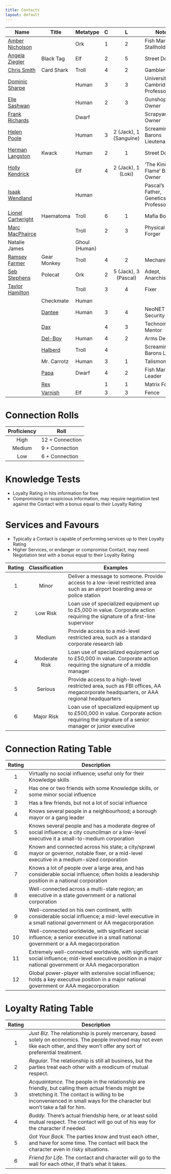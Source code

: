```yaml
---
title: Contacts
layout: default
---
```


| Name                                     | Title                 | Metatype      |  C  |           L            | Notes                               | Player         |
| ---------------------------------------- | --------------------- | ------------- |:---:|:----------------------:| ----------------------------------- | -------------- |
| [Amber Nicholson](AmberNicholson.md)     |                       | Ork           |  1  |           2            | Fish Market Stallholder             | Hash           |
| [Angela Ziegler](AngelaZiegler.md)       | Black Tag             | Elf           |  2  |           5            | Street Doc                          | Smith          |
| [Chris Smith](ChrisSmith.md)             | Card Shark            | Troll         |  4  |           2            | Gambler                             | Loki           |
| [Dominic Sharpe](DominicSharpe.md)       |                       | Human         |  3  |           3            | University of Cambridge Professor   | Jack           |
| [Elle Sashwan](ElleSashwan.md)           |                       | Human         |  2  |           3            | Gunshop Owner                       | Sanguine       |
| [Frank Richards](FrankRichards.md)       |                       | Dwarf         |     |                        | Scrapyard Owner                     |                |
| [Helen Poole](HelenPoole.md)             |                       | Human         |  3  | 2 (Jack), 1 (Sanguine) | Screaming Barons Lieutenant         | Jack, Sanguine |
| [Herman Langston](HermanLangston.md)     | Kwack                 | Human         |  2  |           1            | Street Doc                          | Pascal         |
| [Holly Kendrick](HollyKendrick.md)       |                       | Elf           |  4  |   2 (Jack), 1 (Loki)   | ‘The Kindled Flame’ Bar Owner       | Jack           |
| [Isaak Wendland](IsaakWendland.md)       |                       | Human         |     |                        | Pascal’s Father, Genetics Professor | Pascal         |
| [Lionel Cartwright](LionelCartwright.md) | Haematoma             | Troll         |  6  |           1            | Mafia Boss                          | Pascal         |
| [Marc MacPhairce](MarcMacPhairce.md)     |                       | Troll         |  2  |           3            | Physical Forger                     | Jack           |
| Natalie James                            |                       | Ghoul (Human) |     |                        |                                     |                |
| [Ramsey Farmer](RamseyFarmer.md)         | Gear Monkey           | Troll         |  4  |           2            | Mechanic                            | Loki           |
| [Seb Stephens](SebStephens.md)           | Polecat               | Ork           |  2  |  5 (Jack), 3 (Pascal)  | Adept, Anarchist                    | Jack, Pascal   |
| [Taylor Hamilton](TaylorHamilton.md)     |                       | Troll         |  3  |           4            | Fixer                               | Loki           |
|                                          | Checkmate             | Human         |     |                        |                                     |                |
|                                          | [Dantee](Dantee.md)   | Human         |  3  |           4            | NeoNET IT Security                  | Hash           |
|                                          | [Dax](Dax.md)         |               |  4  |           3            | Technomancer Mentor                 | Sanguine       |
|                                          | [Del-Boy](DelBoy.md)  | Human         |  4  |           2            | Arms Dealer                         | Smith          |
|                                          | [Halberd](Halberd.md) | Troll         |  4  |                        | Screaming Barons Leader             |                |
|                                          | Mr. Carrotz           | Human         |  3  |           1            | Talismonger                         |                |
|                                          | [Papa](Papa.md)       | Dwarf         |  4  |           2            | Fish Market Leader                  |                |
|                                          | [Rex](Rex.md)         |               |  1  |           1            | Matrix Forger                       | Hash           |
|                                          | [Varnish](Varnish.md) | Elf           |  3  |           3            | Fence                               | Pascal         |

# Connection Rolls

| Proficiency | Roll            |
|:-----------:| --------------- |
|    High     | 12 + Connection |
|   Medium    | 9 + Connection  |
|     Low     | 6 + Connection  |

# Knowledge Tests

- Loyalty Rating in hits information for free
- Compromising or suspicious information, may require negotiation test against the Contact with a bonus equal to their Loyalty Rating

# Services and Favours

- Typically a Contact is capable of performing services up to their Loyalty Rating
- Higher Services, or endanger or compromise Contact, may need Negotiation test with a bonus equal to their Loyalty Rating

| Rating | Classification | Examples                                                                                                                                     |
|:------:|:--------------:| -------------------------------------------------------------------------------------------------------------------------------------------- |
|   1    |     Minor      | Deliver a message to someone.  Provide access to a low-level restricted area such as an airport boarding area or police station              |
|   2    |    Low Risk    | Loan use of specialized equipment up to £5,000 in value.  Corporate action requiring the signature of a first-line supervisor                |
|   3    |     Medium     | Provide access to a mid-level restricted area, such as a standard corporate research lab                                                     |
|   4    | Moderate Risk  | Loan use of specialized equipment up to £50,000 in value.  Corporate action requiring the signature of a middle manager                      |
|   5    |    Serious     | Provide access to a high-level restricted area, such as FBI offices, AA megacorporate headquarters, or AAA regional headquarters             |
|   6    |   Major Risk   | Loan use of specialized equipment up to £500,000 in value.  Corporate action requiring the signature of a senior manager or junior executive |

# Connection Rating Table

| Rating | Description                                                                                                                                               |
|:------:| --------------------------------------------------------------------------------------------------------------------------------------------------------- |
|   1    | Virtually no social influence; useful only for their Knowledge skills                                                                                     |
|   2    | Has one or two friends with some Knowledge skills, or some minor social influence                                                                         |
|   3    | Has a few friends, but not a lot of social influence                                                                                                      |
|   4    | Knows several people in a neighbourhood; a borough mayor or a gang leader                                                                                 |
|   5    | Knows several people and has a moderate degree of social influence; a city councilman or a low-level executive it a small-to-medium corporation           |
|   6    | Known and connected across his state; a city/sprawl mayor or governor, notable fixer, or a mid-level executive in a medium-sized corporation              |
|   7    | Knows a lot of people over a large area, and has considerable social influence; often holds a leadership position in a national corporation               |
|   8    | Well-connected across a multi-state region; an executive in a state government or a national corporation                                                  |
|   9    | Well-connected on his own continent, with considerable social influence; a mid-level executive in a small national government or AA megacorporation       |
|   10   | Well-connected worldwide, with significant social influence; a senior executive in a small national government or a AA megacorporation                    |
|   11   | Extremely well-connected worldwide, with significant social influence; mid-level executive position in a major national government or AAA megacorporation |
|   12   | Global power-player with extensive social influence; holds a key executive position in a major national government or AAA megacorporation                 |

# Loyalty Rating Table

| Rating | Description                                                                                                                                                                                                                       |
|:------:| --------------------------------------------------------------------------------------------------------------------------------------------------------------------------------------------------------------------------------- |
|   1    | *Just Biz.*  The relationship is purely mercenary, based solely on economics.  The people involved may not even like each other, and they won’t offer any sort of preferential treatment.                                         |
|   2    | *Regular.*  The relationship is still all business, but the parties treat each other with a modicum of mutual respect.                                                                                                            |
|   3    | *Acquaintance.*  The people in the relationship are friendly, but calling them actual friends might be stretching it.  The contact is willing to be inconvenienced in small ways for the character but won’t take a fall for him. |
|   4    | *Buddy.*  There’s actual friendship here, or at least solid mutual respect.  The contact will go out of his way for the character if needed.                                                                                      |
|   5    | *Got Your Back.*  The parties know and trust each other, and have for some time.  The contact will back the character even in risky situations.                                                                                   |
|   6    | *Friend for Life.*  The contact and character will go to the wall for each other, if that’s what it takes.                                                                                                                        |
